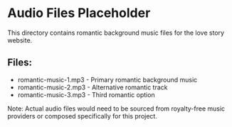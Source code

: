 # Audio Files Placeholder

This directory contains romantic background music files for the love story website.

## Files:
- romantic-music-1.mp3 - Primary romantic background music
- romantic-music-2.mp3 - Alternative romantic track
- romantic-music-3.mp3 - Third romantic option

Note: Actual audio files would need to be sourced from royalty-free music providers or composed specifically for this project.